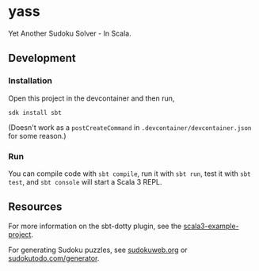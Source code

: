 # yass

Yet Another Sudoku Solver - In Scala.

## Development

### Installation

Open this project in the devcontainer and then run,

```
sdk install sbt
```

(Doesn't work as a `postCreateCommand` in `.devcontainer/devcontainer.json` for some reason.)

### Run

You can compile code with `sbt compile`, run it with `sbt run`, test it with `sbt test`, and
`sbt console` will start a Scala 3 REPL.

## Resources

For more information on the sbt-dotty plugin, see the
[scala3-example-project](https://github.com/scala/scala3-example-project/blob/main/README.md).

For generating Sudoku puzzles, see [sudokuweb.org](https://www.sudokuweb.org/) or
[sudokutodo.com/generator](https://sudokutodo.com/generator).